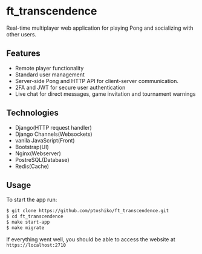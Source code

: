 # ft_transcendence

Real-time multiplayer web application for playing Pong and socializing with other users.

## Features

- Remote player functionality
- Standard user management
- Server-side Pong and HTTP API for client-server communication.
- 2FA and JWT for secure user authentication
- Live chat for direct messages, game invitation and tournament warnings

## Technologies

 - Django(HTTP request handler)
 - Django Channels(Websockets)
 - vanila JavaScript(Front)
 - Bootstrap(UI)
 - Nginx(Webserver)
 - PostreSQL(Database)
 - Redis(Cache)

## Usage 
To start the app run: 
```bash
$ git clone https://github.com/ptoshiko/ft_transcendence.git
$ cd ft_transcendence
$ make start-app
$ make migrate
```

If everything went well, you should be able to access the website at `https://localhost:2710`




